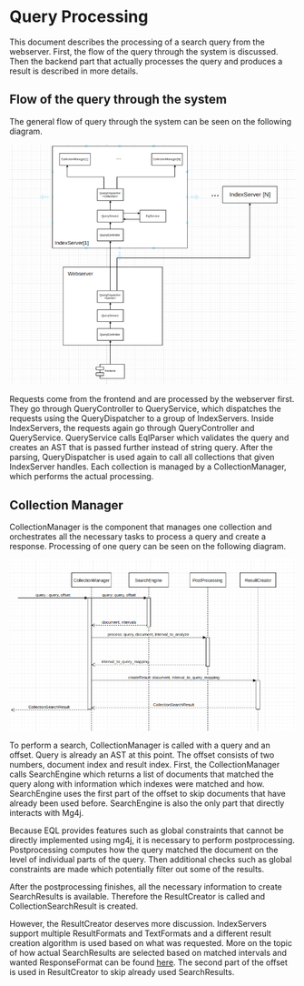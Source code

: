 # Query Processing
This document describes the processing of a search query from the webserver. First, the flow of the query through the system is discussed. Then the backend part that actually processes the query and produces a result is described in more details.

## Flow of the query through the system
The general flow of query through the system can be seen on the following diagram.

![alt text](../img/queryProcessingBigPicture.png)

Requests come from the frontend and are processed by the webserver first. They go through QueryController to QueryService, which dispatches the requests using the QueryDispatcher to a group of IndexServers. Inside IndexServers, the requests again go through QueryController and QueryService. QueryService calls EqlParser which validates the query and creates an AST that is passed further instead of string query. After the parsing, QueryDispatcher is used again to call all collections that given IndexServer handles. Each collection is managed by a CollectionManager, which performs the actual processing.

## Collection Manager
CollectionManager is the component that manages one collection and orchestrates all the necessary tasks to process a query and create a response. Processing of one query can be seen on the following diagram.

![alt text](../img/collectionManagerInternals.png)

To perform a search, CollectionManager is called with a query and an offset. Query is already an AST at this point. The offset consists of two numbers, document index and result index. First, the CollectionManager calls SearchEngine which returns a list of documents that matched the query along with information which indexes were matched and how. SearchEngine uses the first part of the offset to skip documents that have already been used before. SearchEngine is also the only part that directly interacts with Mg4j. 

Because EQL provides features such as global constraints that cannot be directly implemented using mg4j, it is necessary to perform postprocessing. Postprocessing computes how the query matched the document on the level of individual parts of the query. Then additional checks such as global constraints are made which potentially filter out some of the results.

After the postprocessing finishes, all the necessary information to create SearchResults is available. Therefore the ResultCreator is called and CollectionSearchResult is created.

However, the ResultCreator deserves more discussion. IndexServers support multiple ResultFormats and TextFormats and a different result creation algorithm is used based on what was requested. More on the topic of how actual SearchResults are selected based on matched intervals and wanted ResponseFormat can be found [here](./result_format.md).
The second part of the offset is used in ResultCreator to skip already used SearchResults. 

